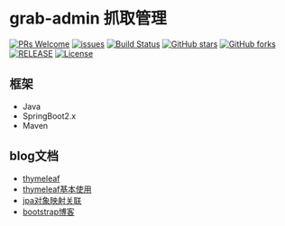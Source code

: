 # grab-admin 抓取管理

[![PRs Welcome](https://img.shields.io/badge/PRs-welcome-brightgreen.svg)](https://github.com/college-design/grab-admin/pulls)
[![issues](https://img.shields.io/github/issues/college-design/grab-admin.svg)](https://github.com/college-design/grab-admin/issues)
[![Build Status](https://travis-ci.org/college-design/grab-admin.svg?branch=master)](https://travis-ci.org/college-design/grab-admin)
[![GitHub stars](https://img.shields.io/github/stars/college-design/grab-admin.svg?style=social&label=Stars)](https://github.com/college-design/grab-admin)
[![GitHub forks](https://img.shields.io/github/forks/college-design/grab-admin.svg?style=social&label=Fork)](https://github.com/college-design/grab-admin)
[![RELEASE](https://img.shields.io/github/release/college-design/grab-admin.svg)](https://github.com/college-design/grab-admin/releases)
[![License](https://img.shields.io/badge/license-MIT-blue.svg)](LICENSE)

## 框架
- Java
- SpringBoot2.x
- Maven

## blog文档
- [thymeleaf](https://www.thymeleaf.org)
- [thymeleaf基本使用](https://www.cnblogs.com/itdragon/archive/2018/04/13/8724291.html)
- [jpa对象映射关联](https://blog.csdn.net/johnf_nash/article/details/80642581)
- [bootstrap博客](https://www.cnblogs.com/landeanfen/p/4976838.html)